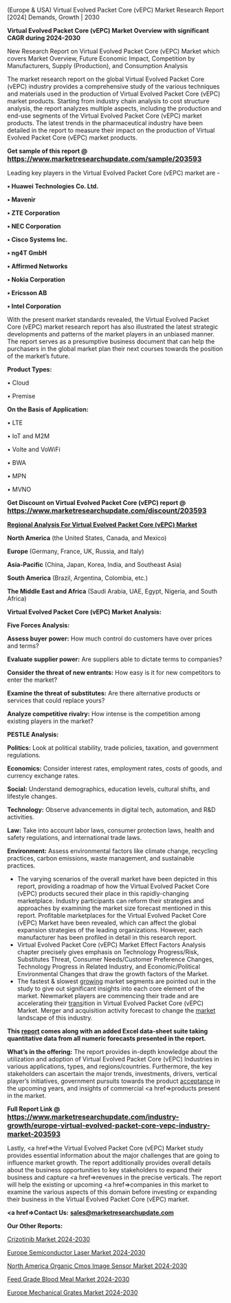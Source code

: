  (Europe & USA) Virtual Evolved Packet Core (vEPC) Market Research Report [2024] Demands, Growth | 2030

<strong>Virtual Evolved Packet Core (vEPC) Market Overview with significant CAGR during 2024-2030</strong>

New Research Report on Virtual Evolved Packet Core (vEPC) Market which covers Market Overview, Future Economic Impact, Competition by Manufacturers, Supply (Production), and Consumption Analysis

The market research report on the global Virtual Evolved Packet Core (vEPC) industry provides a comprehensive study of the various techniques and materials used in the production of Virtual Evolved Packet Core (vEPC) market products. Starting from industry chain analysis to cost structure analysis, the report analyzes multiple aspects, including the production and end-use segments of the Virtual Evolved Packet Core (vEPC) market products. The latest trends in the pharmaceutical industry have been detailed in the report to measure their impact on the production of Virtual Evolved Packet Core (vEPC) market products.

<strong>Get sample of this report @ <a href=https://www.marketresearchupdate.com/sample/203593><font size=3 color=#0000ff>https://www.marketresearchupdate.com/sample/203593</font></a></strong>

Leading key players in the Virtual Evolved Packet Core (vEPC) market are -

<strong>• Huawei Technologies Co. Ltd.

• Mavenir

• ZTE Corporation

• NEC Corporation

• Cisco Systems Inc.

• ng4T GmbH

• Affirmed Networks

• Nokia Corporation

• Ericsson AB

• Intel Corporation</strong>

With the present market standards revealed, the Virtual Evolved Packet Core (vEPC) market research report has also illustrated the latest strategic developments and patterns of the market players in an unbiased manner. The report serves as a presumptive business document that can help the purchasers in the global market plan their next courses towards the position of the market’s future.

<strong>Product Types:</strong>

• Cloud

• Premise

<strong>On the Basis of Application:</strong>

• LTE

• IoT and M2M

• Volte and VoWiFi

• BWA

• MPN

• MVNO

<strong>Get Discount on Virtual Evolved Packet Core (vEPC) report @ <a href=https://www.marketresearchupdate.com/discount/203593><font size=3 color=#0000ff>https://www.marketresearchupdate.com/discount/203593</font></a></strong>

<strong><u><b>Regional Analysis For Virtual Evolved Packet Core (vEPC) Market</b></u></strong>

<strong><b>North America</b></strong> (the United States, Canada, and Mexico)

<strong><b>Europe </b></strong>(Germany, France, UK, Russia, and Italy)

<strong><b>Asia-Pacific</b></strong> (China, Japan, Korea, India, and Southeast Asia)

<strong><b>South America</b></strong> (Brazil, Argentina, Colombia, etc.)

<strong><b>The Middle East and Africa</b></strong> (Saudi Arabia, UAE, Egypt, Nigeria, and South Africa)

<strong>Virtual Evolved Packet Core (vEPC) Market Analysis:</strong>

<strong>Five Forces Analysis:</strong>

<strong>Assess buyer power:</strong> How much control do customers have over prices and terms?

<strong>Evaluate supplier power:</strong> Are suppliers able to dictate terms to companies?

<strong>Consider the threat of new entrants:</strong> How easy is it for new competitors to enter the market?

<strong>Examine the threat of substitutes:</strong> Are there alternative products or services that could replace yours?

<strong>Analyze competitive rivalry:</strong> How intense is the competition among existing players in the market?

<strong>PESTLE Analysis:</strong>

<strong>Politics:</strong> Look at political stability, trade policies, taxation, and government regulations.

<strong>Economics:</strong> Consider interest rates, employment rates, costs of goods, and currency exchange rates.

<strong>Social:</strong> Understand demographics, education levels, cultural shifts, and lifestyle changes.

<strong>Technology:</strong> Observe advancements in digital tech, automation, and R&D activities.

<strong>Law:</strong> Take into account labor laws, consumer protection laws, health and safety regulations, and international trade laws.

<strong>Environment:</strong> Assess environmental factors like climate change, recycling practices, carbon emissions, waste management, and sustainable practices.

<ul>
  <li>The varying scenarios of the overall market have been depicted in this report, providing a roadmap of how the Virtual Evolved Packet Core (vEPC) products secured their place in this rapidly-changing marketplace. Industry participants can reform their strategies and approaches by examining the market size forecast mentioned in this report. Profitable marketplaces for the Virtual Evolved Packet Core (vEPC) Market have been revealed, which can affect the global expansion strategies of the leading organizations. However, each manufacturer has been profiled in detail in this research report.</li>
  <li>Virtual Evolved Packet Core (vEPC) Market Effect Factors Analysis chapter precisely gives emphasis on Technology Progress/Risk, Substitutes Threat, Consumer Needs/Customer Preference Changes, Technology Progress in Related Industry, and Economic/Political Environmental Changes that draw the growth factors of the Market.</li>
  <li>The fastest &amp; slowest <a href=ASDF991299>growing</a> market segments are pointed out in the study to give out significant insights into each core element of the market. Newmarket players are commencing their trade and are accelerating their <a href=>trans</a>ition in Virtual Evolved Packet Core (vEPC) Market. Merger and acquisition activity forecast to change the <a href=>market</a> landscape of this industry.</li>
</ul>
<strong>This <a href=>report</a> comes along with an added Excel data-sheet suite taking quantitative data from all numeric forecasts presented in the report.</strong>

<strong>What’s in the offering:</strong> The report provides in-depth knowledge about the utilization and adoption of Virtual Evolved Packet Core (vEPC) Industries in various applications, types, and regions/countries. Furthermore, the key stakeholders can ascertain the major trends, investments, drivers, vertical player’s initiatives, government pursuits towards the product <a href=ASDF881288>acceptance</a> in the upcoming years, and insights of commercial <a href=>products</a> present in the market.

<strong>Full Report Link @ <a href=https://www.marketresearchupdate.com/industry-growth/europe-virtual-evolved-packet-core-vepc-industry-market-203593><font size=3 color=#0000ff>https://www.marketresearchupdate.com/industry-growth/europe-virtual-evolved-packet-core-vepc-industry-market-203593</font></a></strong>

Lastly, <a href=>the</a> Virtual Evolved Packet Core (vEPC) Market study provides essential information about the major challenges that are going to influence market growth. The report additionally provides overall details about the business opportunities to key stakeholders to expand their business and capture <a href=>revenues</a> in the precise verticals. The report will help the existing or upcoming <a href=>companies</a> in this market to examine the various aspects of this domain before investing or expanding their business in the Virtual Evolved Packet Core (vEPC) market.

<strong><a href=><strong>Contact Us:</strong></a></strong>
<strong>sales@marketresearchupdate.com</strong>

<strong>Our Other Reports:</strong>

<a href=https://www.linkedin.com/pulse/crizotinib-market-demand-future-scope-top-key>Crizotinib Market 2024-2030</a>

<a href=https://www.linkedin.com/pulse/europe-semiconductor-laser-market-size-technologies>Europe Semiconductor Laser Market 2024-2030</a>

<a href=https://www.linkedin.com/pulse/north-america-organic-cmos-image-sensor-market-size-analysis>North America Organic Cmos Image Sensor Market 2024-2030</a>

<a href=https://www.linkedin.com/pulse/feed-grade-blood-meal-market-2023-global-tw14f/>Feed Grade Blood Meal Market 2024-2030</a>

<a href=https://www.linkedin.com/pulse/europe-mechanical-grates-market-research-report-f5myf/>Europe Mechanical Grates Market 2024-2030</a>

